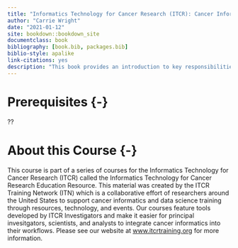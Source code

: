 ```yaml
--- 
title: "Informatics Technology for Cancer Research (ITCR): Cancer Informatics for PIs "
author: "Carrie Wright"
date: "2021-01-12"
site: bookdown::bookdown_site
documentclass: book
bibliography: [book.bib, packages.bib]
biblio-style: apalike
link-citations: yes
description: "This book provides an introduction to key responsibilities and tools for lab leaders conducting informatics for cancer research."
---
```


# Prerequisites {-}
??



# About this Course {-}

This course is part of a series of courses for the Informatics Technology for Cancer Research (ITCR) called the Informatics Technology for Cancer Research Education Resource. This material was created by the ITCR Training Network (ITN)  which is a collaborative effort of researchers around the United States to support cancer informatics and data science training through resources, technology, and events. Our courses feature tools developed by ITCR Investigators and make it easier for principal invesitgators, scientists, and analysts to integrate cancer informatics into their workflows. Please see our website at www.itcrtraining.org for more information.

